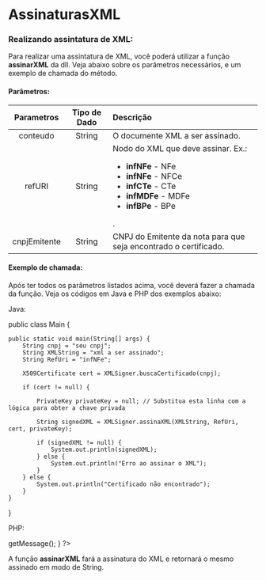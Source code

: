 # AssinaturasXML

### Realizando assintatura de XML:

Para realizar uma assintatura de XML, você poderá utilizar a função **assinarXML** da dll. Veja abaixo sobre os parâmetros necessários, e um exemplo de chamada do método.

#### Parâmetros:

Parametros    | Tipo de Dado | Descrição
:------------:|:------------:|:-----------
conteudo      | String       | O documente XML a ser assinado.
refURI        | String       | Nodo do XML que deve assinar. Ex.: <ul> <li>**infNFe** - NFe</li> <li>**infNFe** - NFCe</li> <li>**infCTe** - CTe</li> <li>**infMDFe** - MDFe</li> <li>**infBPe** - BPe</li> </ul> .
cnpjEmitente  | String   	 | CNPJ do Emitente da nota para que seja encontrado o certificado.


#### Exemplo de chamada:

Após ter todos os parâmetros listados acima, você deverá fazer a chamada da função. Veja os códigos em Java e PHP dos exemplos abaixo:


Java:

  public class Main {

    public static void main(String[] args) {
        String cnpj = "seu cnpj";
        String XMLString = "xml a ser assinado";
        String RefUri = "infNFe";

        X509Certificate cert = XMLSigner.buscaCertificado(cnpj);

        if (cert != null) {
    
            PrivateKey privateKey = null; // Substitua esta linha com a lógica para obter a chave privada

            String signedXML = XMLSigner.assinaXML(XMLString, RefUri, cert, privateKey);

            if (signedXML != null) {
                System.out.println(signedXML);
            } else {
                System.out.println("Erro ao assinar o XML");
            }
        } else {
            System.out.println("Certificado não encontrado");
        }
    }
}

PHP:

<?php

        $cnpj = "seu cnpj";
        $XMLString = "xml a ser assinado";
        $RefUri = "infNFe";

        try {

            $X509Cert = buscaCertificado($cnpj);

            if ($X509Cert !== null) {

                $signedXML = assinaXML($XMLString, $RefUri, $X509Cert);
                 echo $signedXML;
            } else {
                 echo "Certificado não encontrado";
            }
            } catch (Exception $e) {
                 echo "Erro: " . $e->getMessage();
            }
?>

A função **assinarXML** fará a assinatura do XML e retornará o mesmo assinado em modo de String.
